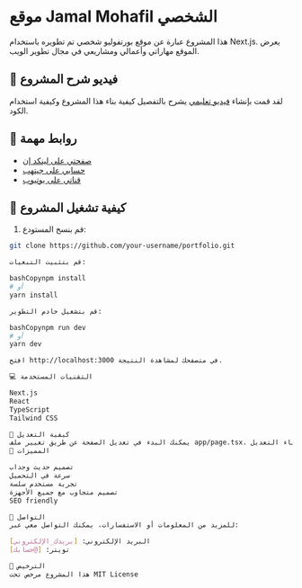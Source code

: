 # موقع Jamal Mohafil الشخصي 

هذا المشروع عبارة عن موقع بورتفوليو شخصي تم تطويره باستخدام Next.js. يعرض الموقع مهاراتي وأعمالي ومشاريعي في مجال تطوير الويب.

## 🎥 فيديو شرح المشروع

لقد قمت بإنشاء [فيديو تعليمي](رابط_الفيديو) يشرح بالتفصيل كيفية بناء هذا المشروع وكيفية استخدام الكود.

## 🔗 روابط مهمة

- [صفحتي على لينكد إن](رابط_لينكد_إن)
- [حسابي على جيتهب](رابط_جيتهب)
- [قناتي على يوتيوب](رابط_يوتيوب)

## 🚀 كيفية تشغيل المشروع

1. قم بنسخ المستودع:
```bash
git clone https://github.com/your-username/portfolio.git

قم بتثبيت التبعيات:

bashCopynpm install
# أو
yarn install

قم بتشغيل خادم التطوير:

bashCopynpm run dev
# أو
yarn dev

افتح http://localhost:3000 في متصفحك لمشاهدة النتيجة.

💻 التقنيات المستخدمة

Next.js
React
TypeScript
Tailwind CSS

📝 كيفية التعديل
يمكنك البدء في تعديل الصفحة عن طريق تغيير ملف app/page.tsx. سيتم تحديث الصفحة تلقائياً أثناء التعديل.
🌟 المميزات

تصميم حديث وجذاب
سرعة في التحميل
تجربة مستخدم سلسة
تصميم متجاوب مع جميع الأجهزة
SEO friendly

📱 التواصل
للمزيد من المعلومات أو الاستفسارات، يمكنك التواصل معي عبر:

البريد الإلكتروني: [بريدك_الإلكتروني]
تويتر: [@حسابك]

📄 الترخيص
هذا المشروع مرخص تحت MIT License
